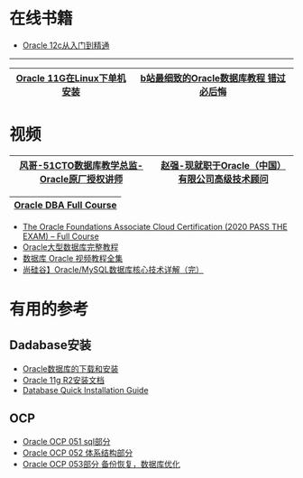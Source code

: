 

# 在线书籍

* [Oracle 12c从入门到精通](https://weread.qq.com/web/reader/bbf328207170d829bbf62bb)



---


[Oracle 11G在Linux下单机安装](https://www.bilibili.com/video/av16502137/?spm_id_from=333.788.videocard.8)|[b站最细致的Oracle数据库教程 错过必后悔](https://www.bilibili.com/video/BV1AE411p79z/?spm_id_from=333.788.videocard.11)|
---|---|

# 视频

[风哥-51CTO数据库教学总监-Oracle原厂授权讲师](https://edu.51cto.com/lecturer/8020378-p1.html)|[赵强-现就职于Oracle（中国）有限公司高级技术顾问](https://edu.51cto.com/lecturer/2788082-p4-c16.html)|
---|---|

[ Oracle DBA Full Course ](https://www.youtube.com/watch?v=Xfy4VUIXDD4)|
---|

* [The Oracle Foundations Associate Cloud Certification (2020 PASS THE EXAM) – Full Course](https://www.youtube.com/watch?v=si9tjcnxruU)
* [Oracle大型数据库完整教程](https://www.bilibili.com/video/av49846664?from=search&seid=16303346480273029728)
* [数据库 Oracle 视频教程全集](https://www.bilibili.com/video/av59590533/?spm_id_from=333.788.videocard.0)
* [尚硅谷】Oracle/MySQL数据库核心技术详解（完）](https://www.bilibili.com/video/av62496628?from=search&seid=6481752262698197941)

# 有用的参考

## Dadabase安装
* [Oracle数据库的下载和安装](https://www.shuzhiduo.com/A/xl56V6p75r/)
* [Oracle 11g R2安装文档](https://developer.aliyun.com/article/714450)
* [Database Quick Installation Guide](https://docs.oracle.com/cd/E11882_01/install.112/e24326/toc.htm)

 ## OCP
 
 * [Oracle OCP 051 sql部分](https://www.bilibili.com/video/av49403322/?spm_id_from=333.788.videocard.0)
 * [Oracle OCP 052 体系结构部分](https://www.bilibili.com/video/av48867092/?spm_id_from=333.788.videocard.7)
 * [Oracle OCP 053部分 备份恢复，数据库优化](https://www.bilibili.com/video/av49403769/?spm_id_from=333.788.videocard.0)
